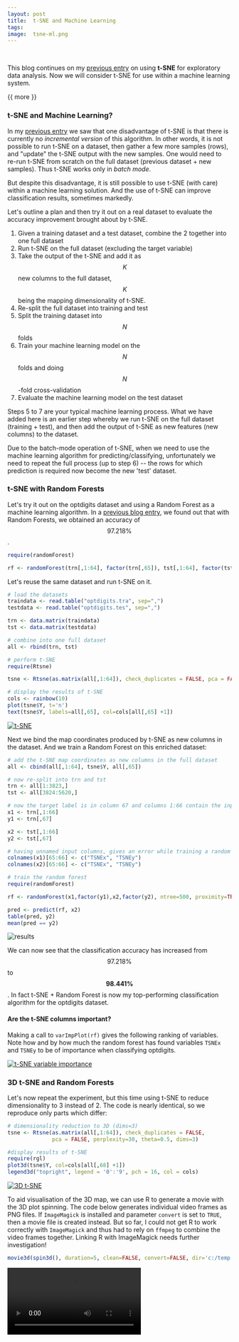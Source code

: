 ```yaml
---
layout: post
title:  t-SNE and Machine Learning
tags:   
image:  tsne-ml.png
---
```


&nbsp;

This blog continues on my [previous entry](/blog/2016/tsne/) on using **t-SNE** for exploratory data analysis. Now we will consider t-SNE for use within a machine learning system. 

{{ more }}


### t-SNE and Machine Learning?

In my [previous entry](/blog/2016/tsne/) we saw that one disadvantage of t-SNE is that there is currently no *incremental version* of this algorithm. 
In other words, it is not possible to run t-SNE on a dataset, then gather a few more samples (rows), and "update" the t-SNE output with the new samples.
One would need to re-run t-SNE from scratch on the full dataset (previous dataset + new samples). Thus t-SNE works only in *batch mode*.

But despite this disadvantage, it is still possible to use t-SNE (with care) within a machine learning solution. And the use of t-SNE can improve classification results, sometimes markedly. 

Let's outline a plan and then try it out on a real dataset to evaluate the accuracy improvement brought about by t-SNE.

1. Given a training dataset and a test dataset, combine the 2 together into one full dataset
2. Run t-SNE on the full dataset (excluding the target variable)
3. Take the output of the t-SNE and add it as $$K$$ new columns to the full dataset, $$K$$ being the mapping dimensionality of t-SNE.
4. Re-split the full dataset into training and test
5. Split the training dataset into $$N$$ folds
6. Train your machine learning model on the $$N$$ folds and doing $$N$$-fold cross-validation
7. Evaluate the machine learning model on the test dataset

Steps 5 to 7 are your typical machine learning process. What we have added here is an earlier step whereby we run t-SNE on the full dataset (training + test), and then add the output of t-SNE as
new features (new columns) to the dataset.

Due to the batch-mode operation of t-SNE, when we need to use the machine learning algorithm for predicting/classifying, unfortunately we need to repeat the full process (up to step 6) -- the rows for which prediction is required now become the new 'test' dataset.


### t-SNE with Random Forests

Let's try it out on the optdigits dataset and using a Random Forest as a machine learning algorithm. 
In a [previous blog entry](/blog/2016/optdigits-classification#random-forests), we found out that with Random Forests, we obtained an accuracy of $$97.218\%$$.

```R
require(randomForest)

rf <- randomForest(trn[,1:64], factor(trn[,65]), tst[,1:64], factor(tst[,65]), ntree=500, proximity=TRUE, importance=TRUE, keep.forest=TRUE, do.trace=TRUE)
```

Let's reuse the same dataset and run t-SNE on it.

```R
# load the datasets
traindata <- read.table("optdigits.tra", sep=",")
testdata <- read.table("optdigits.tes", sep=",")

trn <- data.matrix(traindata)
tst <- data.matrix(testdata)

# combine into one full dataset
all <- rbind(trn, tst)

# perform t-SNE
require(Rtsne)

tsne <- Rtsne(as.matrix(all[,1:64]), check_duplicates = FALSE, pca = FALSE, perplexity=30, theta=0.5, dims=2)

# display the results of t-SNE
cols <- rainbow(10)
plot(tsne$Y, t='n')
text(tsne$Y, labels=all[,65], col=cols[all[,65] +1])
```

[![t-SNE](/img/posts/tsne-ml1.png)](/img/posts/tsne-ml1.png)


Next we bind the map coordinates produced by t-SNE as new columns in the dataset.
And we train a Random Forest on this enriched dataset:


```R
# add the t-SNE map coordinates as new columns in the full dataset
all <- cbind(all[,1:64], tsne$Y, all[,65])

# now re-split into trn and tst
trn <- all[1:3823,]
tst <- all[3824:5620,]

# now the target label is in column 67 and columns 1:66 contain the input variables
x1 <- trn[,1:66]
y1 <- trn[,67]

x2 <- tst[,1:66]
y2 <- tst[,67]

# having unnamed input columns, gives an error while training a random forest
colnames(x1)[65:66] <- c("TSNEx", "TSNEy")
colnames(x2)[65:66] <- c("TSNEx", "TSNEy")

# train the random forest
require(randomForest)

rf <- randomForest(x1,factor(y1),x2,factor(y2), ntree=500, proximity=TRUE, importance=TRUE, keep.forest=TRUE, do.trace=TRUE)        

pred <- predict(rf, x2)
table(pred, y2)
mean(pred == y2)
```

![results](/img/posts/tsne-ml2.png)


We can now see that the classification accuracy has increased from $$97.218\%$$ to **$$98.441\%$$**. In fact t-SNE + Random Forest is now my top-performing classification algorithm for the optdigits dataset.


#### Are the t-SNE columns important?

Making a call to `varImpPlot(rf)` gives the following ranking of variables. Note how and by how much the random forest has found variables `TSNEx` and `TSNEy` to be of importance when classifying optdigits.

[![t-SNE variable importance](/img/posts/tsne-ml3.png)](/img/posts/tsne-ml3.png)



### 3D t-SNE and Random Forests

Let's now repeat the experiment, but this time using t-SNE to reduce dimensionality to 3 instead of 2.
The code is nearly identical, so we reproduce only parts which differ:

```R
# dimensionality reduction to 3D (dims=3)
tsne <- Rtsne(as.matrix(all[,1:64]), check_duplicates = FALSE, 
			  pca = FALSE, perplexity=30, theta=0.5, dims=3)

#display results of t-SNE
require(rgl)
plot3d(tsne$Y, col=cols[all[,68] +1])
legend3d("topright", legend = '0':'9', pch = 16, col = cols)
```

[![3D t-SNE](/img/posts/tsne-ml4.png)](/img/posts/tsne-ml4.png)

To aid visualisation of the 3D map, we can use R to generate a movie with the 3D plot spinning. The code below generates individual video frames as PNG files. 
If `ImageMagick` is installed and parameter `convert` is set to `TRUE`, then a movie file is created instead. But so far, I could not get R to work correctly with 
`ImageMagick` and thus had to rely on `ffmpeg` to combine the video frames together. Linking R with ImageMagick needs further investigation!

```R
movie3d(spin3d(), duration=5, clean=FALSE, convert=FALSE, dir='c:/temp' )
```

![3D t-SNE](/img/posts/tsne-ml.wmv)

